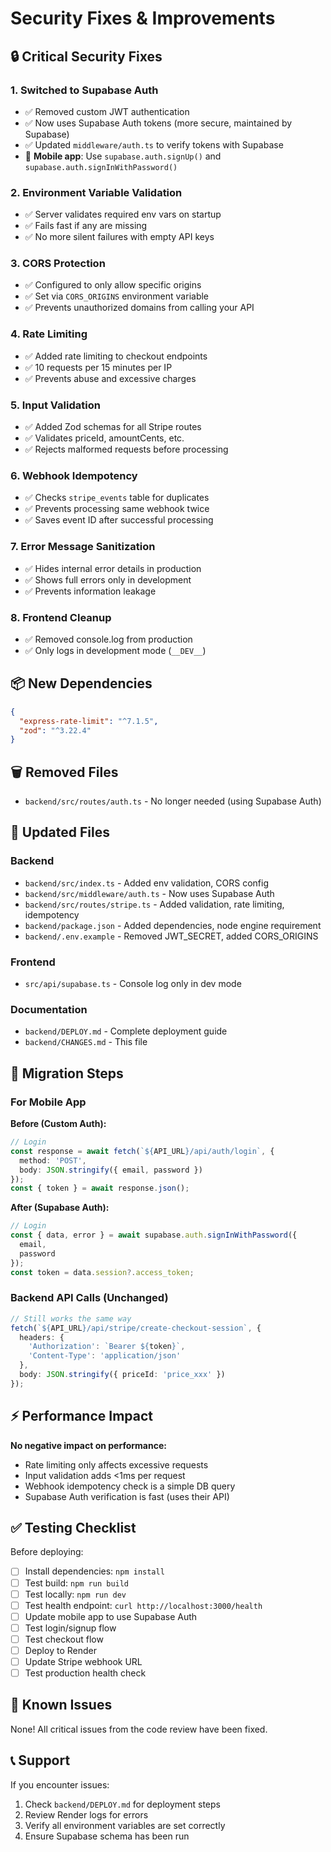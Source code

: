 # Security Fixes & Improvements

## 🔒 Critical Security Fixes

### 1. **Switched to Supabase Auth**
- ✅ Removed custom JWT authentication
- ✅ Now uses Supabase Auth tokens (more secure, maintained by Supabase)
- ✅ Updated `middleware/auth.ts` to verify tokens with Supabase
- 📱 **Mobile app**: Use `supabase.auth.signUp()` and `supabase.auth.signInWithPassword()`

### 2. **Environment Variable Validation**
- ✅ Server validates required env vars on startup
- ✅ Fails fast if any are missing
- ✅ No more silent failures with empty API keys

### 3. **CORS Protection**
- ✅ Configured to only allow specific origins
- ✅ Set via `CORS_ORIGINS` environment variable
- ✅ Prevents unauthorized domains from calling your API

### 4. **Rate Limiting**
- ✅ Added rate limiting to checkout endpoints
- ✅ 10 requests per 15 minutes per IP
- ✅ Prevents abuse and excessive charges

### 5. **Input Validation**
- ✅ Added Zod schemas for all Stripe routes
- ✅ Validates priceId, amountCents, etc.
- ✅ Rejects malformed requests before processing

### 6. **Webhook Idempotency**
- ✅ Checks `stripe_events` table for duplicates
- ✅ Prevents processing same webhook twice
- ✅ Saves event ID after successful processing

### 7. **Error Message Sanitization**
- ✅ Hides internal error details in production
- ✅ Shows full errors only in development
- ✅ Prevents information leakage

### 8. **Frontend Cleanup**
- ✅ Removed console.log from production
- ✅ Only logs in development mode (`__DEV__`)

## 📦 New Dependencies

```json
{
  "express-rate-limit": "^7.1.5",
  "zod": "^3.22.4"
}
```

## 🗑️ Removed Files

- `backend/src/routes/auth.ts` - No longer needed (using Supabase Auth)

## 📝 Updated Files

### Backend
- `backend/src/index.ts` - Added env validation, CORS config
- `backend/src/middleware/auth.ts` - Now uses Supabase Auth
- `backend/src/routes/stripe.ts` - Added validation, rate limiting, idempotency
- `backend/package.json` - Added dependencies, node engine requirement
- `backend/.env.example` - Removed JWT_SECRET, added CORS_ORIGINS

### Frontend
- `src/api/supabase.ts` - Console log only in dev mode

### Documentation
- `backend/DEPLOY.md` - Complete deployment guide
- `backend/CHANGES.md` - This file

## 🚀 Migration Steps

### For Mobile App

**Before (Custom Auth):**
```typescript
// Login
const response = await fetch(`${API_URL}/api/auth/login`, {
  method: 'POST',
  body: JSON.stringify({ email, password })
});
const { token } = await response.json();
```

**After (Supabase Auth):**
```typescript
// Login
const { data, error } = await supabase.auth.signInWithPassword({
  email,
  password
});
const token = data.session?.access_token;
```

### Backend API Calls (Unchanged)
```typescript
// Still works the same way
fetch(`${API_URL}/api/stripe/create-checkout-session`, {
  headers: {
    'Authorization': `Bearer ${token}`,
    'Content-Type': 'application/json'
  },
  body: JSON.stringify({ priceId: 'price_xxx' })
});
```

## ⚡ Performance Impact

**No negative impact on performance:**
- Rate limiting only affects excessive requests
- Input validation adds <1ms per request
- Webhook idempotency check is a simple DB query
- Supabase Auth verification is fast (uses their API)

## ✅ Testing Checklist

Before deploying:
- [ ] Install dependencies: `npm install`
- [ ] Test build: `npm run build`
- [ ] Test locally: `npm run dev`
- [ ] Test health endpoint: `curl http://localhost:3000/health`
- [ ] Update mobile app to use Supabase Auth
- [ ] Test login/signup flow
- [ ] Test checkout flow
- [ ] Deploy to Render
- [ ] Update Stripe webhook URL
- [ ] Test production health check

## 🐛 Known Issues

None! All critical issues from the code review have been fixed.

## 📞 Support

If you encounter issues:
1. Check `backend/DEPLOY.md` for deployment steps
2. Review Render logs for errors
3. Verify all environment variables are set correctly
4. Ensure Supabase schema has been run
